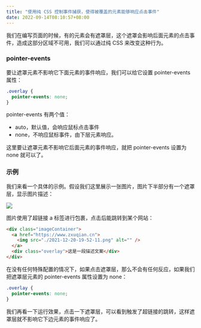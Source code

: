 ```yaml
---
title: "使用纯 CSS 控制事件捕获，使得被覆盖的元素能够响应点击事件"
date: 2022-09-14T08:10:57+08:00
---
```


我们在编写页面的时候，有的元素会有遮罩层，这个遮罩会影响后面元素的点击事件，造成这部分区域不可用，我们可以通过纯 CSS 来改变这种行为。

### pointer-events

要让遮罩元素不影响它下面元素的事件响应，我们可以给它设置 pointer-events 属性：

```css
.overlay { 
  pointer-events: none; 
}
```

pointer-events 有两个值：

- auto，默认值，会响应鼠标点击事件
- none，不响应鼠标事件，由下层元素响应。

这里要让遮罩元素不影响它后面元素的事件响应，就把 pointer-events 设置为 none 就可以了。

### 示例

我们来看一个具体的示例。假设我们这里展示一张图片，图片下半部分有一个遮罩层，显示图片描述：

<img src="/imgs/notes/20220725152414.png" />

图片使用了超链接 a 标签进行包裹，点击后能跳转到某个网站：

```html
<div class="imageContainer">
  <a href="https://www.zxuqian.cn">
    <img src="./2021-12-20-19-52-11.png" alt="" />
  </a>
  <div class="overlay">这是一段描述文案</div>
</div>
```

在没有任何特殊配置的情况下，如果点击遮罩层，那么不会有任何反应，如果我们把遮罩层元素的 pointer-events 属性设置为 none：

```css
.overlay {
  pointer-events: none;
}
```

我们再看一下运行效果，点击一下遮罩层，可以看到触发了超链接的跳转，这样遮罩层就不影响它下边元素的事件响应了。